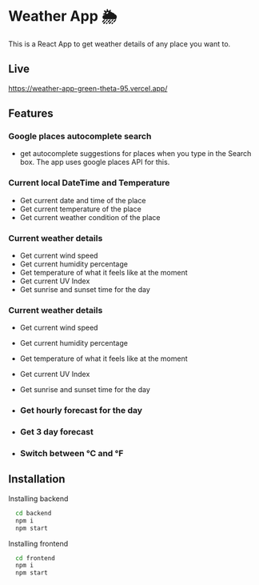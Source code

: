 
# Weather App 🌦️

This is a React App to get weather details of any place you want to.


## Live

https://weather-app-green-theta-95.vercel.app/


## Features
### Google places autocomplete search
- get autocomplete suggestions for places when you type in the Search box. The app uses google places API for this.
### Current local DateTime and Temperature
- Get current date and time of the place
- Get current temperature of the place
- Get current weather condition of the place
### Current weather details
- Get current wind speed
- Get current humidity percentage
- Get temperature of what it feels like at the moment
- Get current UV Index
- Get sunrise and sunset time for the day
 ### Current weather details
- Get current wind speed
- Get current humidity percentage
- Get temperature of what it feels like at the moment
- Get current UV Index
- Get sunrise and sunset time for the day

- ### Get hourly forecast for the day
- ### Get 3 day forecast
- ### Switch between °C and °F



## Installation

Installing backend

```bash
  cd backend
  npm i
  npm start
```

Installing frontend

```bash
  cd frontend
  npm i
  npm start
```
